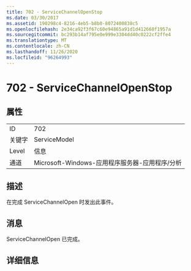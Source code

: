 ```yaml
---
title: 702 - ServiceChannelOpenStop
ms.date: 03/30/2017
ms.assetid: 190298c4-8216-4eb5-b8b0-8072400838c5
ms.openlocfilehash: 2e34ca92f3f67c60e94865a91d1d412668f1957a
ms.sourcegitcommit: bc293b14af795e0e999e3304dd40c0222cf2ffe4
ms.translationtype: MT
ms.contentlocale: zh-CN
ms.lasthandoff: 11/26/2020
ms.locfileid: "96264993"
---
```

# <a name="702---servicechannelopenstop"></a>702 - ServiceChannelOpenStop

## <a name="properties"></a>属性  
  
|||  
|-|-|  
|ID|702|  
|关键字|ServiceModel|  
|Level|信息|  
|通道|Microsoft-Windows-应用程序服务器-应用程序/分析|  
  
## <a name="description"></a>描述  

 在完成 ServiceChannelOpen 时发出此事件。  
  
## <a name="message"></a>消息  

 ServiceChannelOpen 已完成。  
  
## <a name="details"></a>详细信息
